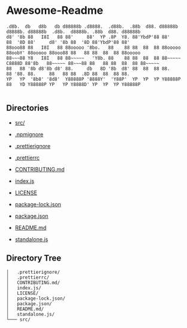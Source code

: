 
# Awesome-Readme
```
.d8b.  db   d8b   db d88888b .d8888.  .d88b.  .88b  d88. d88888b        d8888b. d88888b  .d8b.  d8888b. .88b  d88. d88888b 
d8' '8b 88   I8I   88 88'     88'  YP .8P  Y8. 88'YbdP'88 88'            88  '8D 88'     d8' '8b 88  '8D 88'YbdP'88 88'     
88ooo88 88   I8I   88 88ooooo '8bo.   88    88 88  88  88 88ooooo        88oobY' 88ooooo 88ooo88 88   88 88  88  88 88ooooo 
88~~~88 Y8   I8I   88 88~~~~~   'Y8b. 88    88 88  88  88 88~~~~~ C8888D 88'8b   88~~~~~ 88~~~88 88   88 88  88  88 88~~~~~ 
88   88 '8b d8'8b d8' 88.     db   8D '8b  d8' 88  88  88 88.            88 '88. 88.     88   88 88  .8D 88  88  88 88.     
YP   YP  '8b8' '8d8'  Y88888P '8888Y'  'Y88P'  YP  YP  YP Y88888P        88   YD Y88888P YP   YP Y8888D' YP  YP  YP Y88888P 
                                                                                                                            
```
## Directories
 - [src/](./src/)

 - [.npmignore](./.npmignore) - [.prettierignore](./.prettierignore) - [.prettierrc](./.prettierrc) - [CONTRIBUTING.md](./CONTRIBUTING.md) - [index.js](./index.js) - [LICENSE](./LICENSE) - [package-lock.json](./package-lock.json) - [package.json](./package.json) - [README.md](./README.md) - [standalone.js](./standalone.js)
## Directory Tree
```│   .npmignore/
│   .prettierignore/
│   .prettierrc/
│   CONTRIBUTING.md/
│   index.js/
│   LICENSE/
│   package-lock.json/
│   package.json/
│   README.md/
│   standalone.js/
└─── src/
```
